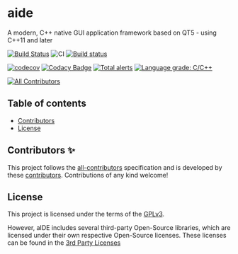 # aide

A modern, C++ native GUI application framework based on QT5 - using C++11 and later

[![Build Status](https://travis-ci.com/mrpilot2/aide.svg?branch=develop)](https://travis-ci.com/mrpilot2/aide)
![CI](https://github.com/mrpilot2/aide/workflows/CI/badge.svg)
[![Build status](https://ci.appveyor.com/api/projects/status/7usircl30l5u4m88/branch/develop?svg=true)](https://ci.appveyor.com/project/mrpilot2/aide/branch/develop)

[![codecov](https://codecov.io/gh/mrpilot2/aide/branch/develop/graph/badge.svg)](https://codecov.io/gh/mrpilot2/aide)
[![Codacy Badge](https://api.codacy.com/project/badge/Grade/6f3c6536d8184f7baec9cc37e4bddaad)](https://app.codacy.com/manual/mrpilot2/aide?utm_source=github.com&utm_medium=referral&utm_content=mrpilot2/aide&utm_campaign=Badge_Grade_Settings)
[![Total alerts](https://img.shields.io/lgtm/alerts/g/mrpilot2/aide.svg?logo=lgtm&logoWidth=18)](https://lgtm.com/projects/g/mrpilot2/aide/alerts/)
[![Language grade: C/C++](https://img.shields.io/lgtm/grade/cpp/g/mrpilot2/aide.svg?logo=lgtm&logoWidth=18)](https://lgtm.com/projects/g/mrpilot2/aide/context:cpp)

<!-- ALL-CONTRIBUTORS-BADGE:START - Do not remove or modify this section -->
[![All Contributors](https://img.shields.io/badge/all_contributors-1-orange.svg?style=flat-square)](#contributors-)
<!-- ALL-CONTRIBUTORS-BADGE:END -->

## Table of contents

- [Contributors](#contributors)
- [License](#license)

## Contributors ✨

This project follows the [all-contributors](https://github.com/all-contributors/all-contributors) specification and is 
developed by these [contributors](https://github.com/mrpilot2/aide/blob/develop/Contributers.md).
Contributions of any kind welcome!

## License

This project is licensed under the terms of the [GPLv3](https://github.com/mrpilot2/aide/blob/develop/LICENSE).

However, aIDE includes several third-party Open-Source libraries, which are licensed under their own respective Open-Source licenses.
These licenses can be found in the [3rd Party Licenses](https://github.com/mrpilot2/aide/blob/develop/3rd-party-licenses.md)
